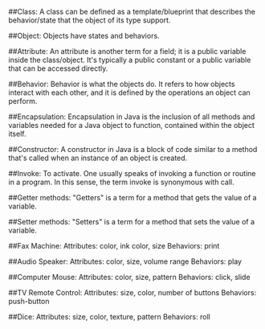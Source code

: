 ##Class: 
A class can be defined as a template/blueprint that describes the behavior/state that the object of its type support. 

##Object: 
Objects have states and behaviors.

##Attribute: 
An attribute is another term for a field; it is a public variable inside the class/object. It's typically a public constant or a public variable that can be accessed directly.

##Behavior: 
Behavior is what the objects do. It refers to how objects interact with each other, and it is defined by the operations an object can perform.

##Encapsulation:
Encapsulation in Java is the inclusion of all methods and variables needed for a Java object to function, contained within the object itself.

##Constructor:
A constructor in Java is a block of code similar to a method that's called when an instance of an object is created.

##Invoke:
To activate. One usually speaks of invoking a function or routine in a program. In this sense, the term invoke is synonymous with call.

##Getter methods:
"Getters" is a term for a method that gets the value of a variable.

##Setter methods:
"Setters" is a term for a method that sets the value of a variable.

##Fax Machine:
Attributes: color, ink color, size
Behaviors: print

##Audio Speaker: 
Attributes: color, size, volume range
Behaviors: play

##Computer Mouse:
Attributes: color, size, pattern
Behaviors: click, slide

##TV Remote Control:
Attributes: size, color, number of buttons
Behaviors: push-button

##Dice:
Attributes: size, color, texture, pattern
Behaviors: roll